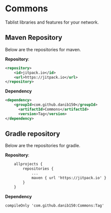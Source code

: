 # Commons
Tablist libraries and features for your network.

## Maven Repository
Below are the repositories for maven.

**Repository**:
```xml
<repository>
    <id>jitpack.io</id>
    <url>https://jitpack.io</url>
</repository>
```

**Dependency**
```xml
<dependency>
  	<groupId>com.github.danib150</groupId>
	  <artifactId>Commons</artifactId>
	  <version>Tag</version>
</dependency>
```

## Gradle repository
Below are the repositories for gradle.

**Repository**:
```xml
	allprojects {
		repositories {
			...
			maven { url 'https://jitpack.io' }
		}
	}
```

**Dependency**
```xml
compileOnly 'com.github.danib150:Commons:Tag'
```
